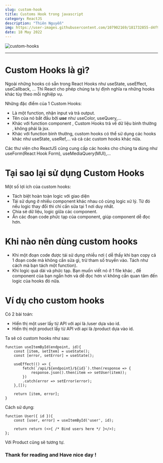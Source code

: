```yaml
---
slug: custom-hook
title: Customs Hook trong javascript
category: ReactJS
description: "Thiên Nguyễn"
img: https://user-images.githubusercontent.com/107902169/181732855-d4f9f6f1-664f-4cf3-95fd-3995cf45d1da.png
date: 18 May 2022
---
```


![custom-hooks](https://user-images.githubusercontent.com/107902169/181732855-d4f9f6f1-664f-4cf3-95fd-3995cf45d1da.png)

---

# Custom Hooks là gì?

Ngoài những hooks có sẵn trong React Hooks như useState, useEffect, useCallback, ... Thì React cho phép chúng ta tự định nghĩa ra những hooks khác tùy theo mỗi nghiệp vụ.

Những đặc điểm của 1 Custom Hooks:

- Là một function, nhận input và trả output.
- Tên của nó bắt đầu bởi **_use_** như useColor, useQuery,...
- Khác với function component , Custom Hooks trả về dữ liệu bình thường , không phải là jsx.
- Khác với function bình thường, custom hooks có thể sử dụng các hooks khác như useState, useRef,... và cả các custom hooks khác nữa.

Các thư viện cho ReactJS cũng cung cấp các hooks cho chúng ta dùng như useForm(React Hook Form), useMediaQuery(MUI),...

# Tại sao lại sử dụng Custom Hooks

Một số lợi ích của custom hooks:

- Tách biệt hoàn toàn logic với giao diện
- Tái sử dụng ở nhiều component khác nhau có cùng logic xử lý. Từ đó nếu logic thay đổi thì chỉ cần sửa tại 1 nơi duy nhất.
- Chia sẻ dữ liệu, logic giữa các component.
- Ẩn các đoạn code phức tạp của component, giúp component dễ đọc hơn.

# Khi nào nên dùng custom hooks

- Khi một đoạn code được tái sử dụng nhiều nơi ( dễ thấy khi bạn copy cả 1 đoạn code mà không cần sửa gì, trừ tham số truyền vào. Tách như cách mà bạn tách một function).
- Khi logic quá dài và phức tạp. Bạn muốn viết nó ở 1 file khác , để component của bạn ngắn hơn và dễ đọc hơn vì không cần quan tâm đến logic của hooks đó nữa.

# Ví dụ cho custom hooks

Có 2 bài toán:

- Hiển thị một user lấy từ API với api là /user dựa vào id.
- Hiển thị một product lấy từ API với api là /product dựa vào id.

Ta sẽ có custom hooks như sau:

```
function useItemById(endpoint, id){
    const [item, setItem] = useState();
    const [error, setError] = useState();

    useEffect(() => {
        fetch(`/api/${endpoint}/${id}`).then(response => {
            response.json().then(item => setUser(item));
        })
        .catch(error => setError(error);
    },[]);

    return [item, error];
}
```

Cách sử dụng:

```
function User({ id }){
    const [user, error] = useItemById('user', id);

    return return (<>{ /* Bind users here */ }</>);
};
```

Với Product cũng sẽ tương tự.

### Thank for reading and Have nice day !
